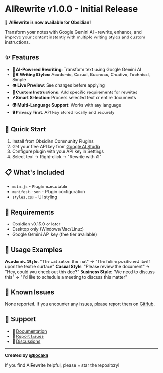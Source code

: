 # AIRewrite v1.0.0 - Initial Release

🎉 **AIRewrite is now available for Obsidian!**

Transform your notes with Google Gemini AI - rewrite, enhance, and improve your content instantly with multiple writing styles and custom instructions.

## ✨ Features

- **🤖 AI-Powered Rewriting**: Transform text using Google Gemini AI
- **🎨 6 Writing Styles**: Academic, Casual, Business, Creative, Technical, Simple
- **👁️ Live Preview**: See changes before applying
- **🎯 Custom Instructions**: Add specific requirements for rewrites
- **⚡ Smart Selection**: Process selected text or entire documents  
- **🌍 Multi-Language Support**: Works with any language
- **🔒 Privacy First**: API key stored locally and securely

## 🚀 Quick Start

1. Install from Obsidian Community Plugins
2. Get your free API key from [Google AI Studio](https://makersuite.google.com/app/apikey)
3. Configure plugin with your API key in Settings
4. Select text → Right-click → "Rewrite with AI"

## 📋 What's Included

- `main.js` - Plugin executable
- `manifest.json` - Plugin configuration
- `styles.css` - UI styling

## 🔧 Requirements

- Obsidian v0.15.0 or later
- Desktop only (Windows/Mac/Linux)
- Google Gemini API key (free tier available)

## 📝 Usage Examples

**Academic Style**: "The cat sat on the mat" → "The feline positioned itself upon the textile surface"
**Casual Style**: "Please review the document" → "Hey, could you check out this doc?"
**Business Style**: "We need to discuss this" → "I'd like to schedule a meeting to discuss this matter"

## 🐛 Known Issues

None reported. If you encounter any issues, please report them on [GitHub](https://github.com/kocakli/obsidian-airewrite/issues).

## 🙏 Support

- 📖 [Documentation](https://github.com/kocakli/obsidian-airewrite#readme)
- 🐛 [Report Issues](https://github.com/kocakli/obsidian-airewrite/issues)
- 💬 [Discussions](https://github.com/kocakli/obsidian-airewrite/discussions)

---

**Created by [@kocakli](https://github.com/kocakli)**

If you find AIRewrite helpful, please ⭐ star the repository!